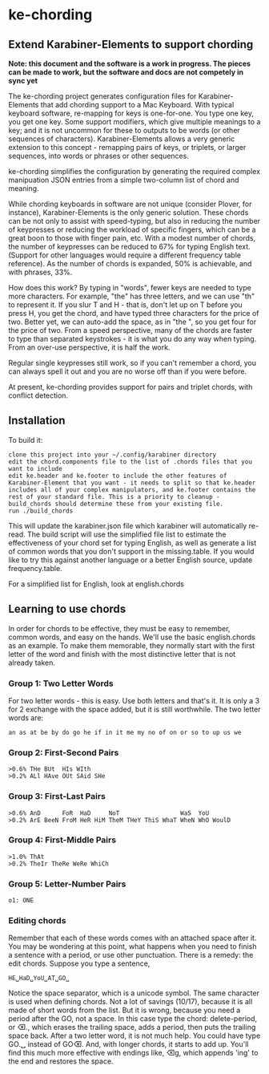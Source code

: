 # ke-chording
## Extend Karabiner-Elements to support chording

**Note: this document and the software is a work in progress. The pieces can be made to work, but the software and docs are not competely in sync yet**

The ke-chording project generates configuration files for Karabiner-Elements that add chording support to a Mac Keyboard. With typical keyboard software, re-mapping for keys is one-for-one. You type one key, you get one key. Some support modifiers, which give multiple meanings to a key; and it is not uncommon for these to outputs to be words (or other sequences of characters). Karabiner-Elements allows a very generic extension to this concept - remapping pairs of keys, or triplets, or larger sequences, into words or phrases or other sequences. 

ke-chording simplifies the configuration by generating the required complex manipuation JSON entries from a simple two-column list of chord and meaning.

While chording keyboards in software are not unique (consider Plover, for instance), Karabiner-Elements is the only generic solution. These chords can be not only to assist with speed-typing, but also in reducing the number of keypresses or reducing the workload of specific fingers, which can be a great boon to those with finger pain, etc. With a modest number of chords, the number of keypresses can be reduced to 67% for typing English text. (Support for other languages would require a different frequency table reference). As the number of chords is expanded, 50% is achievable, and with phrases, 33%.

How does this work? By typing in "words", fewer keys are needed to type more characters. For example, "the" has three letters, and we can use "th" to represent it. If you slur T and H - that is, don't let up on T before you press H, you get the chord, and have typed three characters for the price of two. Better yet, we can auto-add the space, as in "the ", so you get four for the price of two. From a speed perspective, many of the chords are faster to type than separated keystrokes - it is what you do any way when typing. From an over-use perspective, it is half the work.

Regular single keypresses still work, so if you can't remember a chord, you can always spell it out and you are no worse off than if you were before.

At present, ke-chording provides support for pairs and triplet chords, with conflict detection. 

## Installation

To build it:
```
clone this project into your ~/.config/karabiner directory
edit the chord.components file to the list of .chords files that you want to include
edit ke.header and ke.footer to include the other features of Karabiner-Element that you want - it needs to split so that ke.header includes all of your complex manipulators, and ke.footer contains the rest of your standard file. This is a priority to cleanup - build_chords should determine these from your existing file.
run ./build_chords
```

This will update the karabiner.json file which karabiner will automatically re-read. The build script will use the simplified file list to estimate the effectiveness of your chord set for typing English, as well as generate a list of common words that you don't support in the missing.table. If you would like to try this against another language or a better English source, update frequency.table.

For a simplified list for English, look at english.chords

## Learning to use chords

In order for chords to be effective, they must be easy to remember, common words, and easy on the hands. We'll use the basic english.chords as an example. To make them memorable, they normally start with the first letter of the word and finish with the most distinctive letter that is not already taken.

### Group 1: Two Letter Words
For two letter words - this is easy. Use both letters and that's it. It is only a 3 for 2 exchange with the space added, but it is still worthwhile. The two letter words are:
```
an as at be by do go he if in it me my no of on or so to up us we
```
### Group 2: First-Second Pairs
```
>0.6% THe BUt  HIs WIth
>0.2% ALl HAve OUt SAid SHe 
```
### Group 3: First-Last Pairs
```
>0.6% AnD      FoR  HaD     NoT                 WaS  YoU 
>0.2% ArE BeeN FroM HeR HiM TheM THeY ThiS WhaT WheN WhO WoulD
```
### Group 4: First-Middle Pairs
```
>1.0% ThAt
>0.2% TheIr TheRe WeRe WhiCh 
```
### Group 5: Letter-Number Pairs
```
o1: ONE
```
### Editing chords

Remember that each of these words comes with an attached space after it. You may be wondering at this point, what happens when you need to finish a sentence with a period, or use other punctuation. There is a remedy: the edit chords. Suppose you type a sentence,
```
HE␣HaD␣YoU␣AT␣GO␣
```
Notice the space separator, which is a unicode symbol. The same character is used when defining chords. Not a lot of savings (10/17), because it is all made of short words from the list. But it is wrong, because you need a period after the GO, not a space. In this case type the chord: delete-period, or ⌫., which erases the trailing space, adds a period, then puts the trailing space back. After a two letter word, it is not much help. You could have type GO.␣ instead of GO⌫. And, with longer chords, it starts to add up. You'll find this much more effective with endings like, ⌫g, which appends 'ing' to the end and restores the space.

